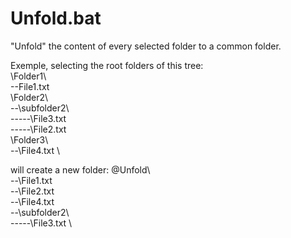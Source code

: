 # Unfold.bat
"Unfold" the content of every selected folder to a common folder.

Exemple, selecting the root folders of this tree: \
\Folder1\\ \
--File1.txt \
\Folder2\\ \
--\subfolder2\\ \
-----\File3.txt \
-----\File2.txt \
\Folder3\\ \
--\File4.txt \

will create a new folder:
\@Unfold\\ \
--\File1.txt \
--\File2.txt \
--\File4.txt \
--\subfolder2\\ \
-----\File3.txt \
